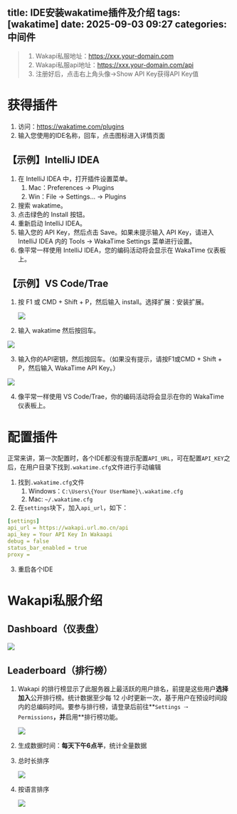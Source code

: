 title: IDE安装wakatime插件及介绍
tags: [wakatime]
date: 2025-09-03 09:27
categories: 中间件
---

> 1. Wakapi私服地址：https://xxx.your-domain.com
> 2. Wakapi私服api地址：https://xxx.your-domain.com/api
> 3. 注册好后，点击右上角头像->Show API Key获得API Key值

# 获得插件

1. 访问：https://wakatime.com/plugins
2. 输入您使用的IDE名称，回车，点击图标进入详情页面

## 【示例】IntelliJ IDEA

1. 在 IntelliJ IDEA 中，打开插件设置菜单。
   1. Mac：Preferences → Plugins
   2. Win：File → Settings… → Plugins
2. 搜索 wakatime。
3. 点击绿色的 Install 按钮。
4. 重新启动 IntelliJ IDEA。
5. 输入您的 API Key，然后点击 Save。如果未提示输入 API Key，请进入 IntelliJ IDEA 内的 Tools → WakaTime Settings 菜单进行设置。
6. 像平常一样使用 IntelliJ IDEA，您的编码活动将会显示在 WakaTime 仪表板上。

## 【示例】VS Code/Trae

1. 按 F1 或 CMD + Shift + P，然后输入 install。选择扩展：安装扩展。

   ![](https://imgs.lodsve.com:9000/images/2025/09/03/92d8cc194c9a.png)

2. 输入 wakatime 然后按回车。

![](https://imgs.lodsve.com:9000/images/2025/09/03/4b881572c35f.png)

3. 输入你的API密钥，然后按回车。（如果没有提示，请按F1或CMD + Shift + P，然后输入 WakaTime API Key。）

![](https://imgs.lodsve.com:9000/images/2025/09/03/66f656c288af.png)

4. 像平常一样使用 VS Code/Trae，你的编码活动将会显示在你的 WakaTime 仪表板上。

# 配置插件

正常来讲，第一次配置时，各个IDE都没有提示配置`API_URL`，可在配置`API_KEY`之后，在用户目录下找到`.wakatime.cfg`文件进行手动编辑

1. 找到`.wakatime.cfg`文件
   1. Windows：`C:\Users\{Your UserName}\.wakatime.cfg`
   2. Mac: `~/.wakatime.cfg`
2. 在`settings`块下，加入`api_url`，如下：

```YAML
[settings]
api_url = https://wakapi.url.mo.cn/api
api_key = Your API Key In Wakaapi
debug = false
status_bar_enabled = true
proxy = 
```

3. 重启各个IDE

# Wakapi私服介绍

## Dashboard（仪表盘）

![](https://imgs.lodsve.com:9000/images/2025/09/03/ed273189cda0.png)

## Leaderboard（排行榜）

1. Wakapi 的排行榜显示了此服务器上最活跃的用户排名，前提是这些用户**选择加入**公开排行榜。统计数据至少每 12 小时更新一次，基于用户在预设时间段内的总编码时间。要参与排行榜，请登录后前往**`Settings 🠒 Permissions`**，并**启用**排行榜功能。

   ![](https://imgs.lodsve.com:9000/images/2025/09/03/f4d78aed4686.png)

2. 生成数据时间：**每天下午6点半**，统计全量数据

3. 总时长排序

   ![](https://imgs.lodsve.com:9000/images/2025/09/03/a6510c27bb2f.png)

4. 按语言排序

   ![](https://imgs.lodsve.com:9000/images/2025/09/03/1d0c6add0079.png)